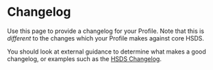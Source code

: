 # Changelog

Use this page to provide a changelog for your Profile. Note that this is *different* to the changes which your Profile makes against core HSDS.

You should look at external guidance to determine what makes a good changelog, or examples such as the [HSDS Changelog](http://docs.openreferral.org/en/latest/hsds/changelog.html).
